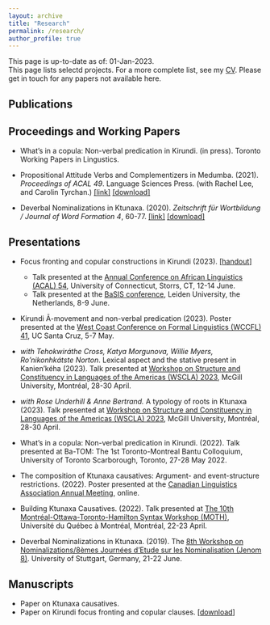 ```yaml
---
layout: archive
title: "Research"
permalink: /research/
author_profile: true
---
```


This page is up-to-date as of: 01-Jan-2023. <br>
This page lists selectd projects. For a more complete list, see my [CV](https://terrancegatchalian.github.io/cv/).
Please get in touch for any papers not available here.

## Publications

## Proceedings and Working Papers

* What’s in a copula: Non-verbal predication in Kirundi. (in press). Toronto Working Papers in Lingustics.

* Propositional Attitude Verbs and Complementizers in Medumba. (2021). *Proceedings of ACAL 49*. Language Sciences Press. (with Rachel Lee, and Carolin Tyrchan.) [[link]](https://langsci-press.org/catalog/book/306) [[download]](/_pages/papers/306-Sibanda-2022-10.pdf)

* Deverbal Nominalizations in Ktunaxa. (2020). *Zeitschrift für Wortbildung / Journal of Word Formation 4*, 60-77. [[link]](https://journals.linguistik.de/zwjw/issue/view/8) [[download]](/_pages/papers/zwjw-4-gat.pdf)


## Presentations

* Focus fronting and copular constructions in Kirundi (2023). [[handout]](/_pages/papers/gatchalian-acal54-kirundi.pdf)
  - Talk presented at the [Annual Conference on African Linguistics (ACAL) 54](https://uconnuecs.cventevents.com/event/aef2d257-6a6a-41b5-b83d-2c6efc60aac5/summary), University of Connecticut, Storrs, CT, 12-14 June.
  - Talk presented at the [BaSIS conference](https://bantusyntaxinformationstructure.com/basis-conference/), Leiden University, the Netherlands, 8-9 June. 

* Kirundi Ā-movement and non-verbal predication (2023). Poster presented at the [West Coast Conference on Formal Linguistics (WCCFL) 41](https://babel.ucsc.edu/wccfl41/), UC Santa Cruz, 5-7 May.

* _with Tehokwiráthe Cross, Katya Morgunova, Willie Myers, Ro’nikonhkátste Norton_. Lexical aspect and the stative present in Kanien’kéha (2023). Talk presented at [Workshop on Structure and Constituency in Languages of the Americas (WSCLA) 2023](https://wscla2023.mull-lab.org/), McGill University, Montréal, 28-30 April.

* *with Rose Underhill & Anne Bertrand.* A typology of roots in Ktunaxa (2023). Talk presented at [Workshop on Structure and Constituency in Languages of the Americas (WSCLA) 2023](https://wscla2023.mull-lab.org/), McGill University, Montréal, 28-30 April.
  
* What’s in a copula: Non-verbal predication in Kirundi. (2022). Talk presented at Ba-TOM: The 1st Toronto-Montreal Bantu Colloquium, University of Toronto Scarborough, Toronto, 27-28 May 2022.

* The composition of Ktunaxa causatives: Argument- and event-structure restrictions. (2022). Poster presented at the [Canadian Linguistics Association Annual Meeting](https://cla-acl.ca/programmes/congres-de-2022-meeting.html), online. 

* Building Ktunaxa Causatives. (2022). Talk presented at [The 10th Montréal-Ottawa-Toronto-Hamilton Syntax Workshop (MOTH)](https://sites.google.com/view/moth2022/home), Université du Québec à Montréal, Montréal, 22-23 April.

* Deverbal Nominalizations in Ktunaxa. (2019). The [8th Workshop on Nominalizations/8èmes Journées d’Etude sur les Nominalisation (Jenom 8)](https://sites.google.com/view/jenom-nominalizations/home). University of Stuttgart, Germany, 21-22 June.

## Manuscripts

*  Paper on Ktunaxa causatives. 
*  Paper on Kirundi focus fronting and copular clauses. [[download](/_pages/papers/kir-ni.pdf)]


